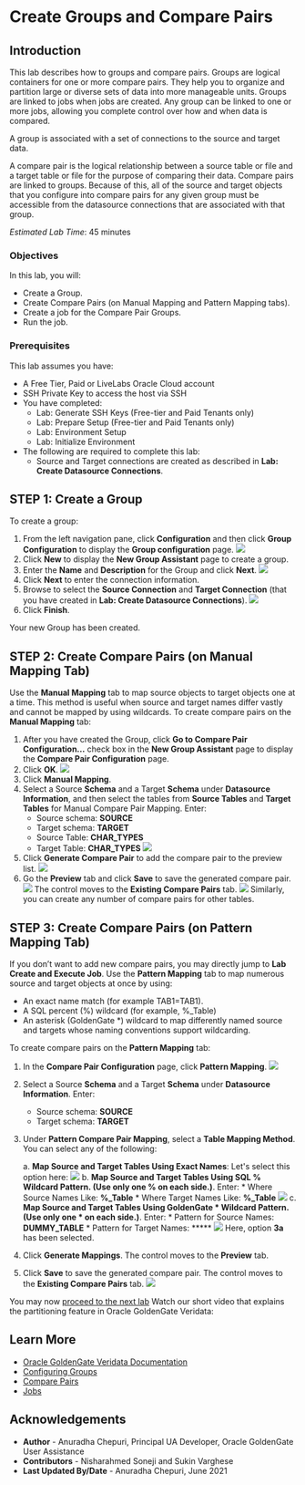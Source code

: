 # Create Groups and Compare Pairs

## Introduction
This lab describes how to groups and compare pairs. Groups are logical containers for one or more compare pairs. They help you to organize and partition large or diverse sets of data into more manageable units. Groups are linked to jobs when jobs are created. Any group can be linked to one or more jobs, allowing you complete control over how and when data is compared.

A group is associated with a set of connections to the source and target data.

A compare pair is the logical relationship between a source table or file and a target table or file for the purpose of comparing their data. Compare pairs are linked to groups. Because of this, all of the source and target objects that you configure into compare pairs for any given group must be accessible from the datasource connections that are associated with that group.

*Estimated Lab Time*: 45 minutes

### Objectives
In this lab, you will:
* Create a Group.
* Create Compare Pairs (on Manual Mapping and Pattern Mapping tabs).
* Create a job for the Compare Pair Groups.
* Run the job.

### Prerequisites
This lab assumes you have:

* A Free Tier, Paid or LiveLabs Oracle Cloud account
* SSH Private Key to access the host via SSH
* You have completed:
    * Lab: Generate SSH Keys (Free-tier and Paid Tenants only)
    * Lab: Prepare Setup (Free-tier and Paid Tenants only)
    * Lab: Environment Setup
    * Lab: Initialize Environment
* The following are required to complete this lab:
    * Source and Target connections are created as described in **Lab: Create Datasource Connections**.

## **STEP 1:** Create a Group

  To create a group:
1. From the left navigation pane, click **Configuration** and then click **Group Configuration** to display the **Group configuration** page.
    ![](./images/1-group-configuration.png " ")
2. Click **New** to display the **New Group Assistant** page to create a group.
3. Enter the **Name** and **Description** for the Group and click **Next**.
  ![](./images/2-new-group-from-name-description.png " ")
4. Click **Next** to enter the connection information.
5. Browse to select the **Source Connection** and **Target Connection** (that you have created in **Lab: Create Datasource Connections**).
  ![](./images/3-new-group-connection-information.png " ")
6. Click **Finish**.

Your new Group has been created.

## **STEP 2:** Create Compare Pairs (on Manual Mapping Tab)
Use the **Manual Mapping** tab to map source objects to target objects one at a time. This method is useful when source and target names differ vastly and cannot be mapped by using wildcards.
To create compare pairs on the **Manual Mapping** tab:
1. After you have created the Group, click **Go to Compare Pair Configuration...** check box in the **New Group Assistant** page to display the **Compare Pair Configuration** page.
2. Click **OK**.
    ![](./images/4-new-group-create-compare-pair-checkbox.png " ")
3. Click **Manual Mapping**.
4. Select a Source **Schema** and a Target **Schema** under **Datasource Information**, and then select the tables from **Source Tables** and **Target Tables** for Manual Compare Pair Mapping. Enter:
    * Source schema: **SOURCE**
    * Target schema: **TARGET**
    * Source Table: **CHAR_TYPES**
    * Target Table: **CHAR_TYPES**
    ![](./images/5-compare-pair-manual-mappng-select-tables.png " ")
5. Click **Generate Compare Pair** to add the compare pair to the preview list.
    ![](./images/6-generate-compare-pair-manual-mappng.png " ")
6. Go the **Preview** tab and click **Save** to save the generated compare pair.
    ![](./images/6A-generate-compare-pair-manual-mapping-preview.png " ")
    The control moves to the **Existing Compare Pairs** tab.
    ![](./images/7-compare-pair-manual-mapping-generated-saved-existingCPtab.png " ")
Similarly, you can create any number of compare pairs for other tables.

## **STEP 3:** Create Compare Pairs (on Pattern Mapping Tab)
If you don’t want to add new compare pairs, you may directly jump to **Lab Create and Execute Job**. Use the **Pattern Mapping** tab to map numerous source and target objects at once by using:

* An exact name match (for example TAB1=TAB1).
* A SQL percent (%) wildcard (for example, %_Table)
* An asterisk (GoldenGate *) wildcard to map differently named source and targets whose naming conventions support wildcarding.

To create compare pairs on the **Pattern Mapping** tab:
1. In the **Compare Pair Configuration** page, click **Pattern Mapping**.
    ![](./images/9a-click-pattern-mapping-tab.png " ")
2. Select a Source **Schema** and a Target **Schema** under **Datasource Information**. Enter:
    * Source schema: **SOURCE**
    * Target schema: **TARGET**

3. Under **Pattern Compare Pair Mapping**, select a **Table Mapping Method**. You can select any of the following:

    a. **Map Source and Target Tables Using Exact Names**: Let's select this option here:
        ![](./images/9-pattern-mapping-pair-mapping-option1.png " ")
	  b.  **Map Source and Target Tables Using SQL % Wildcard Pattern. (Use only one % on each side.)**. Enter:
        * Where Source Names Like: **%_Table**
        * Where Target Names Like: **%_Table**
        ![](./images/8-pattern-mapping-pair-mapping-option2.png " ")
    c. **Map Source and Target Tables Using GoldenGate * Wildcard Pattern. (Use only one * on each side.)**. Enter:
        * Pattern for Source Names: **DUMMY_TABLE**
        * Pattern for Target Names: *****
        ![](./images/10-pattern-mapping-pair-mapping-option3.png " ")
    Here, option **3a** has been selected.
4. Click **Generate Mappings**. The control moves to the **Preview** tab.
5. Click **Save** to save the generated compare pair. The control moves to the **Existing Compare Pairs** tab.
    ![](./images/11-pattern-mapping-pair-saved-existing-compare-pairs.png " ")

You may now [proceed to the next lab](https://oracle.github.io/learning-library/data-management-library/goldengate/veridata-install-connections/workshops/freetier/?lab=ggv-create-execute-jobs)
Watch our short video that explains the partitioning feature in Oracle GoldenGate Veridata:

[](youtube:N28CsAr5kjw)

## Learn More
* [Oracle GoldenGate Veridata Documentation](https://docs.oracle.com/en/middleware/goldengate/veridata/12.2.1.4/index.html)
* [Configuring Groups](https://docs.oracle.com/en/middleware/goldengate/veridata/12.2.1.4/gvdug/configure-workflow-objects.html#GUID-70B42ABB-EA8E-4ADF-8414-7EA1752CA7E6)
* [Compare Pairs](https://docs.oracle.com/en/middleware/goldengate/veridata/12.2.1.4/gvdug/configure-workflow-objects.html#GUID-055CE119-0307-4826-98C7-A51F53E28763)
* [Jobs](https://docs.oracle.com/en/middleware/goldengate/veridata/12.2.1.4/gvdug/working-jobs.html#GUID-EE434517-18EB-4827-A05F-D420D9E5B0DD)


## Acknowledgements
* **Author** - Anuradha Chepuri, Principal UA Developer, Oracle GoldenGate User Assistance
* **Contributors** -  Nisharahmed Soneji and Sukin Varghese
* **Last Updated By/Date** - Anuradha Chepuri, June 2021
